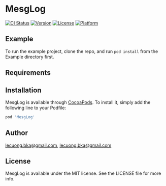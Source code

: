# MesgLog

[![CI Status](http://img.shields.io/travis/lecuong.bka@gmail.com/MesgLog.svg?style=flat)](https://travis-ci.org/lecuong.bka@gmail.com/MesgLog)
[![Version](https://img.shields.io/cocoapods/v/MesgLog.svg?style=flat)](http://cocoapods.org/pods/MesgLog)
[![License](https://img.shields.io/cocoapods/l/MesgLog.svg?style=flat)](http://cocoapods.org/pods/MesgLog)
[![Platform](https://img.shields.io/cocoapods/p/MesgLog.svg?style=flat)](http://cocoapods.org/pods/MesgLog)

## Example

To run the example project, clone the repo, and run `pod install` from the Example directory first.

## Requirements

## Installation

MesgLog is available through [CocoaPods](http://cocoapods.org). To install
it, simply add the following line to your Podfile:

```ruby
pod 'MesgLog'
```

## Author

lecuong.bka@gmail.com, lecuong.bka@gmail.com

## License

MesgLog is available under the MIT license. See the LICENSE file for more info.
